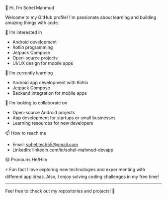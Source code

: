 👋 Hi, I’m Sohel Mahmud

Welcome to my GitHub profile! I'm passionate about learning and building amazing things with code. 

👀 I’m interested in
- Android development
- Kotlin programming
- Jetpack Compose
- Open-source projects
- UI/UX design for mobile apps

🌱 I’m currently learning
- Android app development with Kotlin
- Jetpack Compose
- Backend integration for mobile apps

💞️ I’m looking to collaborate on
- Open-source Android projects
- App development for startups or small businesses
- Learning resources for new developers

📫 How to reach me
- Email: sohel.tech55@gmail.com
- LinkedIn: linkedin.com/in/sohel-mahmud-devapp


😄 Pronouns
He/Him

⚡ Fun fact
I love exploring new technologies and experimenting with different app ideas. Also, I enjoy solving coding challenges in my free time!

---

Feel free to check out my repositories and projects! 🚀

